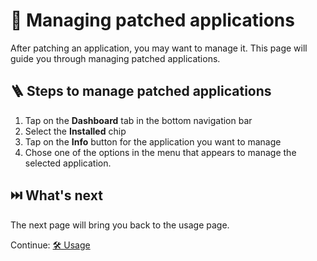 # 🧰 Managing patched applications

After patching an application, you may want to manage it. This page will guide you through managing patched applications.

## 🪜 Steps to manage patched applications

1. Tap on the **Dashboard** tab in the bottom navigation bar
2. Select the **Installed** chip
3. Tap on the **Info** button for the application you want to manage
4. Chose one of the options in the menu that appears to manage the selected application.

## ⏭️ What's next

The next page will bring you back to the usage page.

Continue: [🛠️ Usage](2_usage.md)
